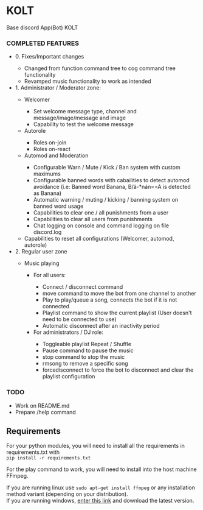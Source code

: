 # KOLT
Base discord App(Bot) KOLT

### COMPLETED FEATURES
<ul>
    <li>0. Fixes/Important changes</li>
        <ul>
            <li>Changed from function command tree to cog command tree functionality</li>
            <li>Revamped music functionality to work as intended</li>
        </ul>
    <li>1. Administrator / Moderator zone:</li>
        <ul>
            <li>Welcomer</li>
                <ul>
                    <li>Set welcome message type, channel and message/image/message and image</li>
                    <li>Capability to test the welcome message</li>
                </ul>
            <li>Autorole</li>
                <ul>
                    <li>Roles on-join</li>
                    <li>Roles on-react</li>
                </ul>
            <li>Automod and Moderation</li>
                <ul>
                    <li>Configurable Warn / Mute / Kick / Ban system with custom maximums</li>
                    <li>Configurable banned words with cabailities to detect automod avoidance (i.e: Banned word Banana, B/ä-*nán==A is detected as Banana)</li>
                    <li>Automatic warning / muting / kicking / banning system on banned word usage</li>
                    <li>Capabilities to clear one / all punishments from a user</li>
                    <li>Capabilities to clear all users from punishments</li>
                    <li>Chat logging on console and command logging on file discord.log</li>
                </ul>
            <li>Capabilities to reset all configurations (Welcomer, automod, autorole)</li>
        </ul>
    <li>2. Regular user zone</li>
        <ul>
            <li>Music playing</li>
                <ul>
                    <li>For all users:</li>
                        <ul>
                            <li>Connect / disconnect command</li>
                            <li>move command to move the bot from one channel to another</li>
                            <li>Play to play/queue a song, connects the bot if it is not connected</li>
                            <li>Playlist command to show the current playlist (User doesn't need to be connected to use)</li>
                            <li>Automatic disconnect after an inactivity period</li>
                        </ul>
                    <li>For administrators / DJ role:</li>
                        <ul>
                            <li>Toggleable playlist Repeat / Shuffle</li>
                            <li>Pause command to pause the music</li>
                            <li>stop command to stop the music</li>
                            <li>rmsong to remove a specific song</li>
                            <li>forcedisconnect to force the bot to disconnect and clear the playlist configuration</li>
                        </ul>
                </ul>
        </ul>
</ul>

### TODO 
- Work on README.md
- Prepare /help command

## Requirements
For your python modules, you will need to install all the requirements in requirements.txt with  
``` pip install -r requirements.txt ```  

For the play command to work, you will need to install into the host machine FFmpeg.  

If you are running linux use ``` sudo apt-get install ffmpeg ``` or any installation method variant (depending on your distribution).  
If you are running windows, [enter this link](https://ffmpeg.org/download.html) and download the latest version.